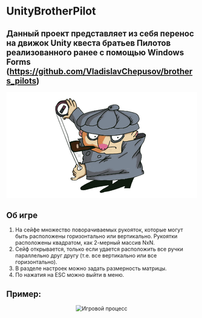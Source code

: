 # UnityBrotherPilot

## Данный проект представляет из себя перенос на движок Unity квеста братьев Пилотов реализованного ранее с помощью Windows Forms (https://github.com/VladislavChepusov/brothers_pilots)

<p align="center">
  <img src="pic/pil.png" alt="Основное окно"> 
</p>


## Об игре
1. На сейфе множество поворачиваемых рукояток, которые могут быть расположены горизонтально или вертикально. 
Рукоятки расположены квадратом, как 2-мерный массив NxN. 
2. Сейф открывается, только если удается расположить все ручки параллельно друг другу (т.е. все вертикально или все горизонтально). 
3. В разделе настроек можно задать размерность матрицы.
4. По нажатия на ESC можно выйти в меню.

## Пример:
<p align="center">
  <img src="pic/1.gif" alt="Игровой процесс"> 
</p>